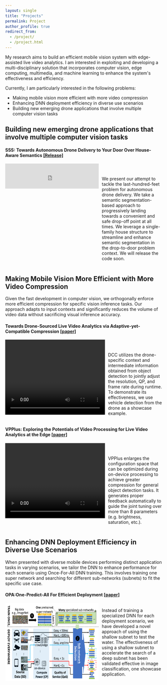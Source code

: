 ```yaml
---
layout: single
title: "Projects"
permalink: Project
author_profile: true
redirect_from: 
  - /project/
  - /project.html
---
```


My research aims to build an efficient mobile vision system with edge-assisted live video analytics.
I am interested in exploiting and developing a multi-disciplinary solution that incorporates computer vision, edge computing, multimedia, and machine learning to enhance the system's effectiveness and efficiency. 

Currently, I am particularly interested in the following problems:
* Making mobile vision more efficient with more video compression
* Enhancing DNN deployment efficiency in diverse use scenarios
* Building new emerging drone applications that involve multiple computer vision tasks

Building new emerging drone applications that involve multiple computer vision tasks
----

#### SSS: Towards Autonomous Drone Delivery to Your Door Over House-Aware Semantics [[Release]](https://github.com/mssn/dd-demo/tree/main)
<div style="display: flex">
    <iframe width="1080" height="80" src="https://www.youtube.com/embed/G6I9XzCyHFQ" frameborder="0" style="float: left; margin-right: 10px;"></iframe>
    <p style="margin-top: 40px;"> We present our attempt to tackle the last-hundred-feet problem for autonomous drone delivery. We take a semantic segmentation-based approach to progressively landing towards a convenient and safe drop-off point at all times. We leverage a single-family house structure to streamline and enhance semantic segmentation in the drop-to-door problem context. We will release the code soon.
    </p>
</div>

Making Mobile Vision More Efficient with More Video Compression 
----
Given the fast development in computer vision, we orthogonally enforce more efficient compression for specific vision inference tasks. Our approach  adapts to input contexts and significantly reduces the volume of video data without sacrificing visual inference accuracy.
<!--Compress Video without Compromising Analytical Accuracy-->

#### Towards Drone-Sourced Live Video Analytics via Adaptive-yet-Compatible Compression [[paper]](https://dl.acm.org/doi/abs/10.1145/3446382.3448982)

<div style="display: flex">
    <video width="320" height="240" controls style="float: left; margin-right: 10px;">
        <source src="../images/dcc.mp4" type="video/mp4">
        Your browser does not support the video tag.
    </video>
    <p style="margin-top: 40px;">DCC utilizes the drone-specific context and intermediate information obtained from object detection to
jointly adjust the resolution, QP, and frame rate during runtime. To demonstrate its effectiveness, we use vehicle detection from the drone as a showcase example.
    </p>
</div>


#### VPPlus: Exploring the Potentials of Video Processing for Live Video Analytics at the Edge [[paper]](https://ieeexplore.ieee.org/document/9812896)

<div style="display: flex">
    <video width="320" height="240" controls style="float: left; margin-right: 10px;">
        <source src="../images/vpplus.mp4" type="video/mp4">
        Your browser does not support the video tag.
    </video>
    <p style="margin-top: 40px;">VPPlus enlarges the configuration space that can be optimized during on-device processing to achieve greater compression for general object detection tasks. It generates proper feedback automatically to guide the joint tuning over more than 8 parameters (e.g. brightness, saturation, etc.).</p>
</div>


Enhancing DNN Deployment Efficiency in Diverse Use Scenarios
----
When presented with diverse mobile devices performing distinct application tasks in varying scenarios, we tailor the DNN to enhance performance for each scenario using Once-For-All DNN training. This involves training one super network and searching for different sub-networks (subnets) to fit the specific use case.
<!--Customize DNN Deployment in Diverse Use Scenario-->

#### OPA:One-Predict-All For Efficient Deployment [[paper]](https://www.cs.purdue.edu/homes/chunyi/pubs/infocom23-guo.pdf)
<div style="display: flex">
    <img src="../images/ofa_flow.png" alt="Your Image" width="300" style="float: left; margin-right: 10px;">
    <p>Instead of training a specialized DNN for each deployment scenario, we have developed a
novel approach of using the shallow subnet to test the water. The effectiveness of using a
shallow subnet to accelerate the search of a deep subnet has been validated effective in image
classification, one showcase application.</p>
</div>

